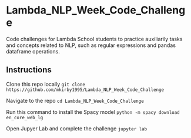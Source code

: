 # Lambda_NLP_Week_Code_Challenge
Code challenges for Lambda School students to practice auxiliarily tasks and concepts related to NLP, such as regular expressions and pandas dataframe operations.

## Instructions

Clone this repo locally `git clone https://github.com/mkirby1995/Lambda_NLP_Week_Code_Challenge`

Navigate to the repo `cd Lambda_NLP_Week_Code_Challenge`

Run this command to install the Spacy model `python -m spacy download en_core_web_lg`

Open Jupyer Lab and complete the challenge `jupyter lab`

